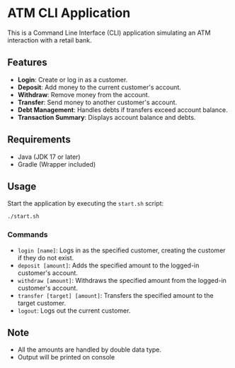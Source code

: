 # ATM CLI Application

This is a Command Line Interface (CLI) application simulating an ATM interaction with a retail bank. 

## Features
- **Login**: Create or log in as a customer.
- **Deposit**: Add money to the current customer's account.
- **Withdraw**: Remove money from the account.
- **Transfer**: Send money to another customer's account.
- **Debt Management**: Handles debts if transfers exceed account balance.
- **Transaction Summary**: Displays account balance and debts.

## Requirements
- Java (JDK 17 or later)
- Gradle (Wrapper included)


## Usage
Start the application by executing the `start.sh` script:
```bash
./start.sh
```

### Commands
- `login [name]`: Logs in as the specified customer, creating the customer if they do not exist.
- `deposit [amount]`: Adds the specified amount to the logged-in customer's account.
- `withdraw [amount]`: Withdraws the specified amount from the logged-in customer's account.
- `transfer [target] [amount]`: Transfers the specified amount to the target customer.
- `logout`: Logs out the current customer.

## Note
- All the amounts are handled by double data type.
- Output will be printed on console